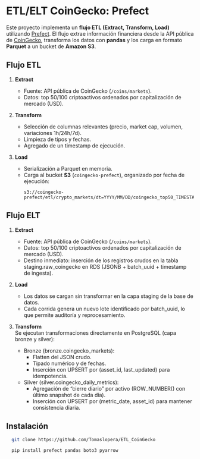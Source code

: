 # ETL/ELT CoinGecko: Prefect

Este proyecto implementa un **flujo ETL (Extract, Transform, Load)** utilizando [Prefect](https://www.prefect.io/). El flujo extrae información financiera desde la API pública de [CoinGecko](https://www.coingecko.com/), transforma los datos con **pandas** y los carga en formato **Parquet** a un bucket de **Amazon S3**.

## Flujo ETL

1. **Extract**  
   - Fuente: API pública de CoinGecko (`/coins/markets`).
   - Datos: top 50/100 criptoactivos ordenados por capitalización de mercado (USD).

2. **Transform**  
   - Selección de columnas relevantes (precio, market cap, volumen, variaciones 1h/24h/7d).
   - Limpieza de tipos y fechas.
   - Agregado de un timestamp de ejecución.

3. **Load**  
   - Serialización a Parquet en memoria.
   - Carga al bucket **S3** (`coingecko-prefect`), organizado por fecha de ejecución:
     ```
     s3://coingecko-prefect/etl/crypto_markets/dt=YYYY/MM/DD/coingecko_top50_TIMESTAMP.parquet
     ```

## Flujo ELT

1. **Extract**  
   - Fuente: API pública de CoinGecko (`/coins/markets`).
   - Datos: top 50/100 criptoactivos ordenados por capitalización de mercado (USD).
   - Destino inmediato: inserción de los registros crudos en la tabla staging.raw_coingecko en RDS (JSONB + batch_uuid + timestamp de ingesta).

2. **Load**  
   - Los datos se cargan sin transformar en la capa staging de la base de datos.
   - Cada corrida genera un nuevo lote identificado por batch_uuid, lo que permite auditoría y reprocesamiento.

3. **Transform**  
Se ejecutan transformaciones directamente en PostgreSQL (capa bronze y silver):
   - Bronze (bronze.coingecko_markets):
      - Flatten del JSON crudo.
      - Tipado numérico y de fechas.
      - Inserción con UPSERT por (asset_id, last_updated) para idempotencia.
	- Silver (silver.coingecko_daily_metrics):
	   - Agregación de “cierre diario” por activo (ROW_NUMBER() con último snapshot de cada día).
      - Inserción con UPSERT por (metric_date, asset_id) para mantener consistencia diaria.

## Instalación

```bash
  git clone https://github.com/Tomaslopera/ETL_CoinGecko
```
```bash
  pip install prefect pandas boto3 pyarrow
```
